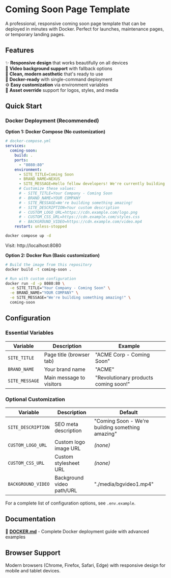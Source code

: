 # Coming Soon Page Template

A professional, responsive coming soon page template that can be deployed in minutes with Docker. Perfect for launches, maintenance pages, or temporary landing pages.

## Features

✨ **Responsive design** that works beautifully on all devices  
🎥 **Video background support** with fallback options  
🎨 **Clean, modern aesthetic** that's ready to use  
🐳 **Docker-ready** with single-command deployment  
⚙️ **Easy customization** via environment variables  
🔧 **Asset override** support for logos, styles, and media  

## Quick Start

### Docker Deployment (Recommended)

**Option 1: Docker Compose (No customization)**
```yaml
# docker-compose.yml
services:
  coming-soon:
    build: .
    ports:
      - "8080:80"
    environment:
      - SITE_TITLE=Coming Soon
      - BRAND_NAME=NEXUS
      - SITE_MESSAGE=Hello fellow developers! We're currently building our new application.
      # Customize these values:
      # - SITE_TITLE=Your Company - Coming Soon
      # - BRAND_NAME=YOUR COMPANY
      # - SITE_MESSAGE=We're building something amazing!
      # - SITE_DESCRIPTION=Your custom description
      # - CUSTOM_LOGO_URL=https://cdn.example.com/logo.png
      # - CUSTOM_CSS_URL=https://cdn.example.com/styles.css
      # - BACKGROUND_VIDEO=https://cdn.example.com/video.mp4
    restart: unless-stopped
```
```bash
docker compose up -d
```
Visit: http://localhost:8080

**Option 2: Docker Run (Basic customization)**
```bash
# Build the image from this repository
docker build -t coming-soon .

# Run with custom configuration
docker run -d -p 8080:80 \
  -e SITE_TITLE="Your Company - Coming Soon" \
  -e BRAND_NAME="YOUR COMPANY" \
  -e SITE_MESSAGE="We're building something amazing!" \
  coming-soon
```

## Configuration

### Essential Variables
| Variable | Description | Example |
|----------|-------------|---------|
| `SITE_TITLE` | Page title (browser tab) | "ACME Corp - Coming Soon" |
| `BRAND_NAME` | Your brand name | "ACME" |
| `SITE_MESSAGE` | Main message to visitors | "Revolutionary products coming soon!" |

### Optional Customization
| Variable | Description | Default |
|----------|-------------|---------|
| `SITE_DESCRIPTION` | SEO meta description | "Coming Soon - We're building something amazing" |
| `CUSTOM_LOGO_URL` | Custom logo image URL | _(none)_ |
| `CUSTOM_CSS_URL` | Custom stylesheet URL | _(none)_ |
| `BACKGROUND_VIDEO` | Background video path/URL | "./media/bgvideo1.mp4" |

For a complete list of configuration options, see `.env.example`.

## Documentation

📖 **[DOCKER.md](DOCKER.md)** - Complete Docker deployment guide with advanced examples  

## Browser Support

Modern browsers (Chrome, Firefox, Safari, Edge) with responsive design for mobile and tablet devices.